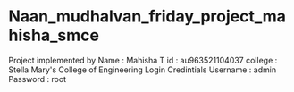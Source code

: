 # Naan_mudhalvan_friday_project_mahisha_smce

Project implemented by 
      Name : Mahisha T
      id : au963521104037
      college : Stella Mary's College of Engineering
Login Credintials 
      Username : admin
      Password : root
